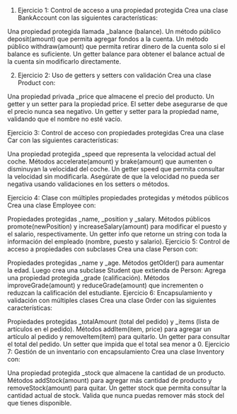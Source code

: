 1. Ejercicio 1: Control de acceso a una propiedad protegida
Crea una clase BankAccount con las siguientes características:

Una propiedad protegida llamada _balance (balance).
Un método público deposit(amount) que permita agregar fondos a la cuenta.
Un método público withdraw(amount) que permita retirar dinero de la cuenta solo si el balance es suficiente.
Un getter balance para obtener el balance actual de la cuenta sin modificarlo directamente.

2. Ejercicio 2: Uso de getters y setters con validación
Crea una clase Product con:

Una propiedad privada _price que almacene el precio del producto.
Un getter y un setter para la propiedad price. El setter debe asegurarse de que el precio nunca sea negativo.
Un getter y setter para la propiedad name, validando que el nombre no esté vacío.

Ejercicio 3: Control de acceso con propiedades protegidas
Crea una clase Car con las siguientes características:

Una propiedad protegida _speed que representa la velocidad actual del coche.
Métodos accelerate(amount) y brake(amount) que aumenten o disminuyan la velocidad del coche.
Un getter speed que permita consultar la velocidad sin modificarla.
Asegúrate de que la velocidad no pueda ser negativa usando validaciones en los setters o métodos.

Ejercicio 4: Clase con múltiples propiedades protegidas y métodos públicos
Crea una clase Employee con:

Propiedades protegidas _name, _position y _salary.
Métodos públicos promote(newPosition) y increaseSalary(amount) para modificar el puesto y el salario, respectivamente.
Un getter info que retorne un string con toda la información del empleado (nombre, puesto y salario).
Ejercicio 5: Control de acceso a propiedades con subclases
Crea una clase Person con:

Propiedades protegidas _name y _age.
Métodos getOlder() para aumentar la edad. Luego crea una subclase Student que extienda de Person:
Agrega una propiedad protegida _grade (calificación).
Métodos improveGrade(amount) y reduceGrade(amount) que incrementen o reduzcan la calificación del estudiante.
Ejercicio 6: Encapsulamiento y validación con múltiples clases
Crea una clase Order con las siguientes características:

Propiedades protegidas _totalAmount (total del pedido) y _items (lista de artículos en el pedido).
Métodos addItem(item, price) para agregar un artículo al pedido y removeItem(item) para quitarlo.
Un getter para consultar el total del pedido.
Un setter que impida que el total sea menor a 0.
Ejercicio 7: Gestión de un inventario con encapsulamiento
Crea una clase Inventory con:

Una propiedad protegida _stock que almacene la cantidad de un producto.
Métodos addStock(amount) para agregar más cantidad de producto y removeStock(amount) para quitar.
Un getter stock que permita consultar la cantidad actual de stock.
Valida que nunca puedas remover más stock del que tienes disponible.